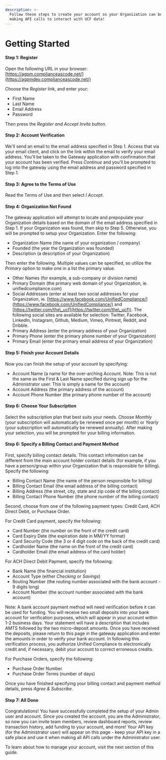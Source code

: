 ```yaml
---
description: >-
  Follow these steps to create your account so your Organization can begin
  making API calls to interact with UCF data!
---
```


# Getting Started

#### Step 1:  Register

Open the following URL in your browser:  [https://agpm.complianceascode.net/](https://agpmdev.complianceascode.net/)

Choose the _Register_ link, and enter your:

* First Name
* Last Name
* Email Address
* Password

Then press the _Register and Accept Invite_ button.

#### Step 2:  Account Verification

We'll send an email to the email address specified in Step 1.  Access that via your email client, and click on the link within the email to verify your email address.  You'll be taken to the Gateway application with confirmation that your account has been verified.  Press _Continue_ and you'll be prompted to log into the gateway using the email address and password specified in Step 1. &#x20;

#### Step 3:  Agree to the Terms of Use

Read the Terms of Use and then select _I Accept_.

#### Step 4:  Organization Not Found

The gateway application will attempt to locate and prepopulate your Organization details based on the domain of the email address specified in Step 1.  If your Organization was found, then skip to Step 5.  Otherwise, you will be prompted to setup your Organization.  Enter the following:

* Organization Name (the name of your organization / company)
* Founded (the year the Organization was founded)
* Description (a description of your Organization)

Then enter the following.  Multiple values can be specified, so utilize the _Primary_ option to make one in a list the primary value.

* Other Names (for example, a sub-company or division name)
* Primary Domain (the primary web domain of your Organization, ie. unifiedcompliance.com)
* Social Addresses (enter at least two social addresses for your Organization, ie. [https://www.facebook.com/UnifiedCompliance/](https://www.facebook.com/UnifiedCompliance/) and [https://twitter.com/the\_ucf](https://twitter.com/the\_ucf)).  The following social sites are available for selection:  Twitter, Facebook, LinkedIn, Instagram, Github, Medium, Vimeo, Pintrest, Reddit, and Dribble.
* Primary Address (enter the primary address of your Organization)
* Primary Phone (enter the primary phone number of your Organization)
* Primary Email (enter the primary email address of your Organization)

#### Step 5:  Finish your Account Details

Now you can finish the setup of your account by specifying:

* Account Name (a name for the over-arching Account.  Note:  This is not the same as the First & Last Name specified during sign up for the Administrator user.  This is simply a name for the account)
* Account Address (the primary address of the account)
* Account Phone Number (the primary phone number of the account)

#### Step 6: Choose Your Subscription

Select the subscription plan that best suits your needs.  Choose _Monthly_ (your subscription will automatically be renewed once per month) or _Yearly_ (your subscription will automatically be renewed annually).  After making your selection, you will be prompted for your billing information.

#### Step 6:  Specify a Billing Contact and Payment Method

First, specify billing contact details.  This contact information can be different from the main account holder contact details (for example, if you have a person/group within your Organization that is responsible for billing).  Specify the following:

* Billing Contact Name (the name of the person responsible for billing)
* Billing Contact Email (the email address of the billing contact)
* Billing Address (the street, city, state and zip code of the billing contact)
* Billing Contact Phone Number (the phone number of the billing contact)

Second, choose from one of the following payment types:  Credit Card, ACH Direct Debit, or Purchase Order.

For Credit Card payment, specify the following:

* Card Number (the number on the front of the credit card)
* Card Expiry Date (the expiration date in MM/YY format)
* Card Security Code (the 3 or 4 digit code on the back of the credit card)
* Cardholder Name (the name on the front of the credit card)
* Cardholder Email (the email address of the card holder)

For ACH Direct Debit Payment, specify the following:

* Bank Name (the financial institution)
* Account Type (either _Checking_ or _Savings_)
* Routing Number (the routing number associated with the bank account - 9 digits long)
* Account Number (the account number associated with the bank account)

Note:  A bank account payment method will need verification before it can be used for funding.  You will receive two small deposits into your bank account for verification purposes, which will appear in your account within 1-2 business days.  Your statement will have a description that includes AMTS followed by the two micro-deposit amounts.  Once you have received the deposits, please return to this page in the gateway application and enter the amounts in order to verify your bank account.  In following this verification process, you authorize Unified Compliance to electronically credit and, if necessary, debit your account to correct erroneous credits.

For Purchase Orders, specify the following:

* Purchase Order Number&#x20;
* Purchase Order Terms (number of days)

Once you have finished specifying your billing contact and payment method details, press _Agree & Subscribe_.

#### Step 7:  All Done

Congratulations!  You have successfully completed the setup of your Admin user and account.  Since you created the account, you are the Administrator, so now you can invite team members, review dashboard reports, review transaction history, add funding to your account, and more!  Your API key (for the Administrator user) will appear on this page - keep your API key in a safe place and use it when making all API calls under the Administrator user. &#x20;

To learn about how to manage your account, visit the next section of this guide.
